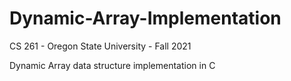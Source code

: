 # Dynamic-Array-Implementation
CS 261 - Oregon State University - Fall 2021

Dynamic Array data structure implementation in C

